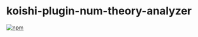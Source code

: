 # koishi-plugin-num-theory-analyzer

[![npm](https://img.shields.io/npm/v/koishi-plugin-num-theory-analyzer?style=flat-square)](https://www.npmjs.com/package/koishi-plugin-num-theory-analyzer)


